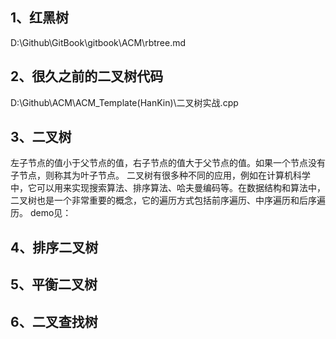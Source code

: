## 1、红黑树
D:\Github\GitBook\gitbook\ACM\rbtree.md

## 2、很久之前的二叉树代码
D:\Github\ACM\ACM_Template(HanKin)\二叉树实战.cpp

## 3、二叉树
左子节点的值小于父节点的值，右子节点的值大于父节点的值。如果一个节点没有子节点，则称其为叶子节点。
二叉树有很多种不同的应用，例如在计算机科学中，它可以用来实现搜索算法、排序算法、哈夫曼编码等。在数据结构和算法中，二叉树也是一个非常重要的概念，它的遍历方式包括前序遍历、中序遍历和后序遍历。
demo见：

## 4、排序二叉树

## 5、平衡二叉树

## 6、二叉查找树 